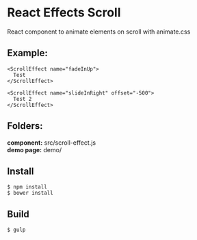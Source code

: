 # React Effects Scroll
React component to animate elements on scroll with animate.css
<br />
## Example:
```
<ScrollEffect name="fadeInUp">
  Test
</ScrollEffect>

<ScrollEffect name="slideInRight" offset="-500">
  Test 2
</ScrollEffect>
```

## Folders:
<b>component:</b> src/scroll-effect.js<br />
<b>demo page:</b> demo/<br />

## Install
```
$ npm install
$ bower install
```

## Build
```
$ gulp
```


